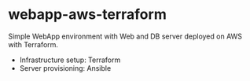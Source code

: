 # webapp-aws-terraform
Simple WebApp environment with Web and DB server deployed on AWS with Terraform.

* Infrastructure setup:   Terraform
* Server provisioning:    Ansible

